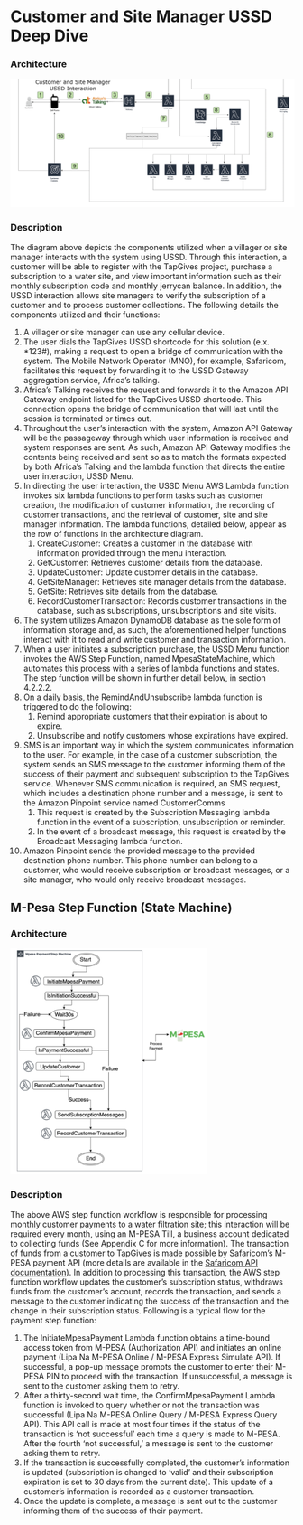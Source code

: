 # Customer and Site Manager USSD Deep Dive

### Architecture
![alt text](../docs/images/ussdArchitecture.png)  

### Description
The diagram above depicts the components utilized when a villager or site manager interacts with the system using USSD. Through this interaction, a customer will be able to register with the TapGives project, purchase a subscription to a water site, and view important information such as their monthly subscription code and monthly jerrycan balance. In addition, the USSD interaction allows site managers to verify the subscription of a customer and to process customer collections. The following details the components utilized and their functions:
1. A villager or site manager can use any cellular device.
2. The user dials the TapGives USSD shortcode for this solution (e.x. *123#), making a request to open a bridge of communication with the system. The Mobile Network Operator (MNO), for example, Safaricom, facilitates this request by forwarding it to the USSD Gateway aggregation service, Africa’s talking. 
3. Africa’s Talking receives the request and forwards it to the Amazon API Gateway endpoint listed for the TapGives USSD shortcode. This connection opens the bridge of communication that will last until the session is terminated or times out.
4. Throughout the user’s interaction with the system, Amazon API Gateway will be the passageway through which user information is received and system responses are sent. As such, Amazon API Gateway modifies the contents being received and sent so as to match the formats expected by both Africa’s Talking and the lambda function that directs the entire user interaction, USSD Menu.
5. In directing the user interaction, the USSD Menu AWS Lambda function invokes six lambda functions to perform tasks such as customer creation, the modification of customer information, the recording of customer transactions, and the retrieval of customer, site and site manager information. The lambda functions, detailed below, appear as the row of functions in the architecture diagram.
    1. CreateCustomer: Creates a customer in the database with information provided through the menu interaction.
    2. GetCustomer: Retrieves customer details from the database.
    3. UpdateCustomer: Update customer details in the database.
    4. GetSiteManager: Retrieves site manager details from the database.
    5. GetSite: Retrieves site details from the database.
    6. RecordCustomerTransaction: Records customer transactions in the database, such as subscriptions, unsubscriptions and site visits.
6. The system utilizes Amazon DynamoDB database as the sole form of information storage and, as such, the aforementioned helper functions interact with it to read and write customer and transaction information.
7. When a user initiates a subscription purchase, the USSD Menu function invokes the AWS Step Function, named MpesaStateMachine, which automates this process with a series of lambda functions and states. The step function will be shown in further detail below, in section 4.2.2.2.
8. On a daily basis, the RemindAndUnsubscribe lambda function is triggered to do the following:
    1. Remind appropriate customers that their expiration is about to expire.
    2. Unsubscribe and notify customers whose expirations have expired.
9. SMS is an important way in which the system communicates information to the user. For example, in the case of a customer subscription, the system sends an SMS message to the customer informing them of the success of their payment and subsequent subscription to the TapGives service. Whenever SMS communication is required, an SMS request, which includes a destination phone number and a message, is sent to the Amazon Pinpoint service named CustomerComms
    1. This request is created by the Subscription Messaging lambda function in the event of a subscription, unsubscription or reminder. 
    2. In the event of a broadcast message, this request is created by the Broadcast Messaging lambda function.
10. Amazon Pinpoint sends the provided message to the provided destination phone number. This phone number can belong to a customer, who would receive subscription or broadcast messages, or a site manager, who would only receive broadcast messages.  

## M-Pesa Step Function (State Machine)

### Architecture
<img src="./images/mpesaStepFunction.png" alt="alt text" height="400" width="350"/>   

### Description
The above AWS step function workflow is responsible for processing monthly customer payments to a water filtration site; this interaction will be required every month, using an M-PESA Till, a business account dedicated to collecting funds (See Appendix C for more information). The transaction of funds from a customer to TapGives is made possible by Safaricom’s M-PESA payment API (more details are available in the [Safaricom API documentation](https://developer.safaricom.co.ke/APIs)). In addition to processing this transaction, the AWS step function workflow updates the customer’s subscription status, withdraws funds from the customer’s account, records the transaction, and sends a message to the customer indicating the success of the transaction and the change in their subscription status. Following is a typical flow for the payment step function:
1. The InitiateMpesaPayment Lambda function obtains a time-bound access token from M-PESA (Authorization API) and initiates an online payment (Lipa Na M-PESA Online / M-PESA Express Simulate API). If successful, a pop-up message prompts the customer to enter their M-PESA PIN to proceed with the transaction. If unsuccessful, a message is sent to the customer asking them to retry. 
2. After a thirty-second wait time, the ConfirmMpesaPayment Lambda function is invoked to query whether or not the transaction was successful (Lipa Na M-PESA Online Query / M-PESA Express Query API). This API call is made at most four times if the status of the transaction is ‘not successful’ each time a query is made to M-PESA. After the fourth ‘not successful,’ a message is sent to the customer asking them to retry.
3. If the transaction is successfully completed, the customer’s information is updated (subscription is changed to ‘valid’ and their subscription expiration is set to 30 days from the current date). This update of a customer’s information is recorded as a customer transaction.
4. Once the update is complete, a message is sent out to the customer informing them of the success of their payment.
